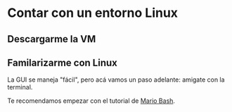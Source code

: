 # Contar con un entorno Linux


## Descargarme la VM

<!-- https://www.utnso.com.ar/recursos/maquinas-virtuales/ -->

## Familarizarme con Linux

La GUI se maneja "fácil", pero acá vamos un paso adelante: amigate con la terminal.

Te recomendamos empezar con el tutorial de [Mario Bash](https://mariobash.utnso.com.ar/).

<!--
TODO: Ver qué onda con la guía de Mumuki:
https://mumuki.io/pdep-utn/chapters/438-control-de-versiones
-->
